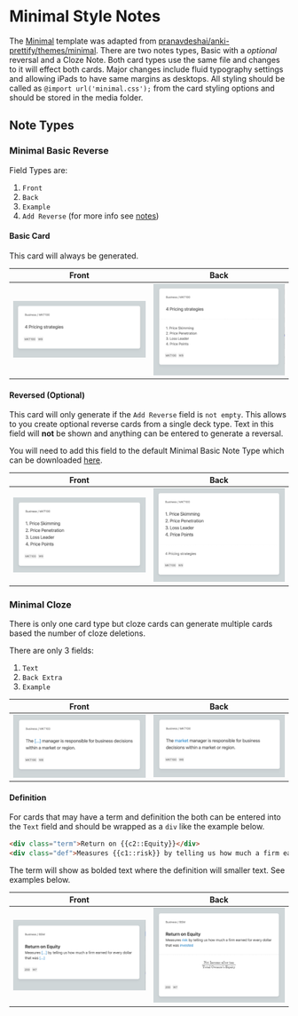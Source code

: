 # Minimal Style Notes

The [Minimal](minimal.css) template was adapted from [pranavdeshai/anki-prettify/themes/minimal](https://github.com/pranavdeshai/anki-prettify/tree/9d1a9cad9c047e3be4f804fc1958c93b132977ae/themes/minimal). There are two notes types, Basic with a *optional* reversal and a Cloze Note. Both card types use the same file and changes to it will effect both cards. Major changes include fluid typography settings and allowing iPads to have same margins as desktops. All styling should be called as `@import url('minimal.css');` from the card styling options and should be stored in the media folder.

## Note Types

### Minimal Basic Reverse
Field Types are:
1. `Front`
2. `Back`
3. `Example`
4. `Add Reverse` (for more info see [notes](#reversed-optional))

#### Basic Card

This card will always be generated.

|Front| Back|
|:---:|:---:|
|<img src="images/minimal-basic-front.png" width="500px" />|<img src="images/minimal-basic-back.png" width="500px" />|

#### Reversed (Optional)

This card will only generate if the `Add Reverse` field is `not empty`. This allows to you create optional reverse cards from a single deck type. Text in this field will **not** be shown and anything can be entered to generate a reversal.

You will need to add this field to the default Minimal Basic Note Type which can be downloaded [here](https://github.com/pranavdeshai/anki-prettify/blob/9d1a9cad9c047e3be4f804fc1958c93b132977ae/themes/minimal/notetypes/prettify-minimal-basic.apkg).

|Front| Back|
|:---:|:---:|
|<img src="images/minimal-basic-reversed-front.png" width="500px" />|<img src="images/minimal-basic-reversed-back.png" width="500px" />|

### Minimal Cloze

There is only one card type but cloze cards can generate multiple cards based the number of cloze deletions.

There are only 3 fields:
1. `Text`
2. `Back Extra`
3. `Example`

|Front| Back|
|:---:|:---:|
|<img src="images/minimal-cloze-front.png" width="500px" />|<img src="images/minimal-cloze-back.png" width="500px" />|

#### Definition
For cards that may have a term and definition the both can be entered into the `Text` field and should be wrapped as a `div` like the example below.

```html
<div class="term">Return on {{c2::Equity}}</div>
<div class="def">Measures {{c1::risk}} by telling us how much a firm earned for every dollar that was {{c1::invested}}</div>
```

The term will show as bolded text where the definition will smaller text. See examples below.

|Front| Back|
|:---:|:---:|
|<img src="images/minimal-cloze-def-front.png" width="500px" />|<img src="images/minimal-cloze-def-back.png" width="500px" />|
